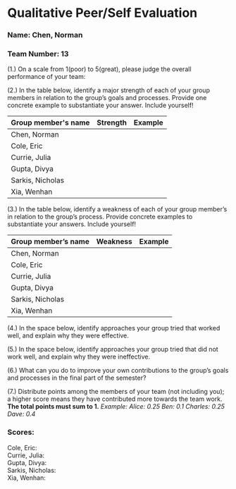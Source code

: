 # Qualitative Peer/Self Evaluation

### Name: Chen, Norman
### Team Number: 13

(1.) On a scale from 1(poor) to 5(great), please judge the overall performance of your team:

(2.) In the table below, identify a major strength of each of your group members in relation to the group’s goals and processes. Provide one concrete example to substantiate your answer. Include yourself!

| Group member's name | Strength | Example |
| ------------------- | -------- | ------- |
|Chen, Norman|||
|Cole, Eric|||
|Currie, Julia|||
|Gupta, Divya|||
|Sarkis, Nicholas|||
|Xia, Wenhan|||

(3.) In the table below, identify a weakness of each of your group member’s in relation to the group’s process. Provide concrete examples to substantiate your answers. Include yourself!

| Group member’s name | Weakness | Example |
| ------------------- | -------- | ------- |
|Chen, Norman|||
|Cole, Eric|||
|Currie, Julia|||
|Gupta, Divya|||
|Sarkis, Nicholas|||
|Xia, Wenhan|||

(4.) In the space below, identify approaches your group tried that worked well, and explain why they were effective.

(5.) In the space below, identify approaches your group tried that did not work well, and explain why they were ineffective.

(6.) What can you do to improve your own contributions to the group’s goals and processes in the final part of the semester?

(7.) Distribute points among the members of your team (not including you); a higher score means they have contributed more towards the team work. **The total points must sum to 1.**
*Example:
Alice: 0.25
Ben: 0.1
Charles: 0.25
Dave: 0.4*

### Scores:
Cole, Eric:  
Currie, Julia:  
Gupta, Divya:  
Sarkis, Nicholas:  
Xia, Wenhan:  

